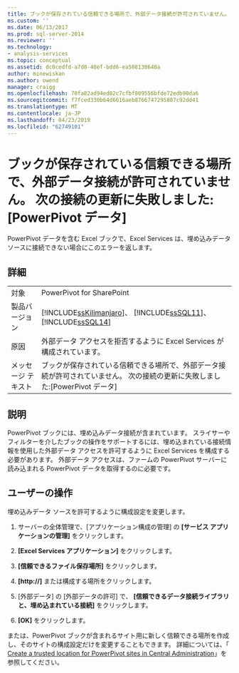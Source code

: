 ```yaml
---
title: ブックが保存されている信頼できる場所で、外部データ接続が許可されていません。 次の接続の更新に失敗しました:PowerPivot データ |Microsoft Docs
ms.custom: ''
ms.date: 06/13/2017
ms.prod: sql-server-2014
ms.reviewer: ''
ms.technology:
- analysis-services
ms.topic: conceptual
ms.assetid: dc0cedfd-a7d0-40ef-bdd6-ea508130640a
author: minewiskan
ms.author: owend
manager: craigg
ms.openlocfilehash: 70fa82ad94ed82c7cfbf809556bfde72edb90da6
ms.sourcegitcommit: f7fced330b64d6616aeb8766747295807c92dd41
ms.translationtype: MT
ms.contentlocale: ja-JP
ms.lasthandoff: 04/23/2019
ms.locfileid: "62749101"
---
```

# <a name="the-trusted-location-where-the-workbook-is-stored-does-not-allow-external-data-connections-the-following-connections-failed-to-refresh-powerpivot-data"></a>ブックが保存されている信頼できる場所で、外部データ接続が許可されていません。 次の接続の更新に失敗しました:[PowerPivot データ]
  PowerPivot データを含む Excel ブックで、Excel Services は、埋め込みデータ ソースに接続できない場合にこのエラーを返します。  
  
## <a name="details"></a>詳細  
  
|||  
|-|-|  
|対象|PowerPivot for SharePoint|  
|製品バージョン|[!INCLUDE[ssKilimanjaro](../../includes/sskilimanjaro-md.md)]、 [!INCLUDE[ssSQL11](../../includes/sssql11-md.md)]、 [!INCLUDE[ssSQL14](../../includes/sssql14-md.md)]|  
|原因|外部データ アクセスを拒否するように Excel Services が構成されています。|  
|メッセージ テキスト|ブックが保存されている信頼できる場所で、外部データ接続が許可されていません。 次の接続の更新に失敗しました:[PowerPivot データ]|  
  
## <a name="explanation"></a>説明  
 PowerPivot ブックには、埋め込みデータ接続が含まれています。 スライサーやフィルターを介したブックの操作をサポートするには、埋め込まれている接続情報を使用した外部データ アクセスを許可するように Excel Services を構成する必要があります。 外部データ アクセスは、ファームの PowerPivot サーバーに読み込まれる PowerPivot データを取得するのに必要です。  
  
## <a name="user-action"></a>ユーザーの操作  
 埋め込みデータ ソースを許可するように構成設定を変更します。  
  
1.  サーバーの全体管理で、[アプリケーション構成の管理] の **[サービス アプリケーションの管理]** をクリックします。  
  
2.  **[Excel Services アプリケーション]** をクリックします。  
  
3.  **[信頼できるファイル保存場所]** をクリックします。  
  
4.  **[http://]** または構成する場所をクリックします。  
  
5.  [外部データ] の [外部データの許可] で、 **[信頼できるデータ接続ライブラリと、埋め込まれている接続]** をクリックします。  
  
6.  **[OK]** をクリックします。  
  
 または、PowerPivot ブックが含まれるサイト用に新しく信頼できる場所を作成し、そのサイトの構成設定だけを変更することもできます。 詳細については、「 [Create a trusted location for PowerPivot sites in Central Administration](create-a-trusted-location-for-power-pivot-sites-in-central-administration.md)」を参照してください。  
  
  
